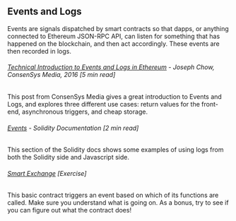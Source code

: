 ## Events and Logs

Events are signals dispatched by smart contracts so that dapps, or anything connected to Ethereum JSON-RPC API, can listen for something that has happened on the blockchain, and then act accordingly. These events are then recorded in logs.

###### [Technical Introduction to Events and Logs in Ethereum](https://media.consensys.net/technical-introduction-to-events-and-logs-in-ethereum-a074d65dd61e) - Joseph Chow, ConsenSys Media, 2016 \[5 min read\]

This post from ConsenSys Media gives a great introduction to Events and Logs, and explores three different use cases: return values for the front-end, asynchronous triggers, and cheap storage.

###### [Events](http://solidity.readthedocs.io/en/develop/contracts.html#events) - Solidity Documentation \[2 min read\]

This section of the Solidity docs shows some examples of using logs from both the Solidity side and Javascript side.

###### [Smart Exchange](https://github.com/ethchange/smart-exchange/blob/master/lib/contracts/SmartExchange.sol) \[Exercise\]

This basic contract triggers an event based on which of its functions are called.  Make sure you understand what is going on.  As a bonus, try to see if you can figure out what the contract does!

